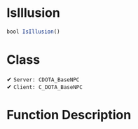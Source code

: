 # IsIllusion
```js	
bool IsIllusion()
```
# Class
✔ `Server: CDOTA_BaseNPC`  
✔ `Client: C_DOTA_BaseNPC`  

# Function Description

